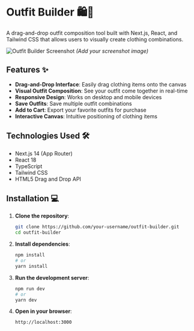 # Outfit Builder 🛍️👕

A drag-and-drop outfit composition tool built with Next.js, React, and Tailwind CSS that allows users to visually create clothing combinations.

![Outfit Builder Screenshot](./public/screenshot.png) *(Add your screenshot image)*

## Features ✨

- **Drag-and-Drop Interface**: Easily drag clothing items onto the canvas
- **Visual Outfit Composition**: See your outfit come together in real-time
- **Responsive Design**: Works on desktop and mobile devices
- **Save Outfits**: Save multiple outfit combinations
- **Add to Cart**: Export your favorite outfits for purchase
- **Interactive Canvas**: Intuitive positioning of clothing items

## Technologies Used 🛠️

- Next.js 14 (App Router)
- React 18
- TypeScript
- Tailwind CSS
- HTML5 Drag and Drop API

## Installation 💻

1. **Clone the repository**:
   ```bash
   git clone https://github.com/your-username/outfit-builder.git
   cd outfit-builder
   ```

2. **Install dependencies**:
   ```bash
   npm install
   # or
   yarn install
   ```

3. **Run the development server**:
   ```bash
   npm run dev
   # or
   yarn dev
   ```

4. **Open in your browser**:
   ```
   http://localhost:3000
   ```

